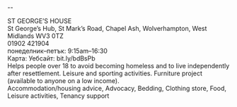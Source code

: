 
--

ST GEORGE’S HOUSE  
St George’s Hub, St Mark’s Road, Chapel Ash, Wolverhampton, West Midlands WV3 0TZ  
01902 421904  
понеделник–петък: 9:15am–16:30  
Карта: Уебсайт: bit.ly/bdBsPb  
Helps people over 18 to avoid becoming homeless and to live independently after resettlement. Leisure and sporting activities. Furniture project (available to anyone on a low income).  
Accommodation/housing advice, Advocacy, Bedding, Clothing store, Food, Leisure activities, Tenancy support  
  
